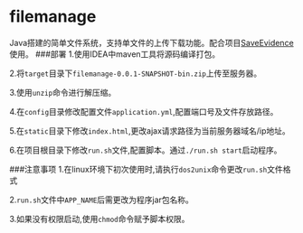 # filemanage
Java搭建的简单文件系统，支持单文件的上传下载功能。配合项目[SaveEvidence](https://github.com/InkMonkey/SaveEvidence.git)使用。
###部署
1.使用IDEA中maven工具将源码编译打包。

2.将`target`目录下`filemanage-0.0.1-SNAPSHOT-bin.zip`上传至服务器。

3.使用`unzip`命令进行解压缩。

4.在`config`目录修改配置文件`application.yml`,配置端口号及文件存放路径。

5.在`static`目录下修改`index.html`,更改ajax请求路径为当前服务器域名/ip地址。

6.在项目根目录下修改`run.sh`文件,配置脚本。通过`./run.sh start`启动程序。

###注意事项
1.在linux环境下初次使用时,请执行`dos2unix`命令更改`run.sh`文件格式

2.`run.sh`文件中`APP_NAME`后需更改为程序jar包名称。

3.如果没有权限启动,使用`chmod`命令赋予脚本权限。

